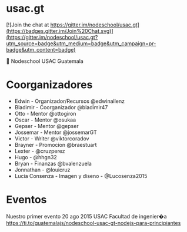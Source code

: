 usac.gt
=======

[![Join the chat at https://gitter.im/nodeschool/usac.gt](https://badges.gitter.im/Join%20Chat.svg)](https://gitter.im/nodeschool/usac.gt?utm_source=badge&utm_medium=badge&utm_campaign=pr-badge&utm_content=badge)

:school: Nodeschool USAC Guatemala

Coorganizadores
===============

-	Edwin - Organizador/Recursos @edwinallenz
-	Bladimir - Coorganizador @bladimir47
-	Otto - Mentor @ottogiron
-	Oscar - Mentor @osukaa
-	Gepser - Mentor @gepser
-	Jossemar - Mentor @jossemarGT
-	Victor - Writer @viktorcoradov
-	Brayner - Promocion @braestuart
-	Lexter - @cruzperez
-	Hugo - @hhgn32
-	Bryan - Finanzas @bvalenzuela
-	Jonnathan - @louicruz
-	Lucia Consenza - Imagen y diseno - @Lucosenza2015

# Eventos
Nuestro primer evento 20 ago 2015
USAC Facultad de ingenier�a
https://ti.to/guatemalajs/nodeschool-usac-gt-nodejs-para-principiantes
